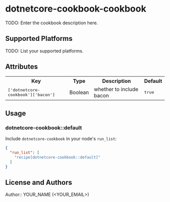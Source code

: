 # dotnetcore-cookbook-cookbook

TODO: Enter the cookbook description here.

## Supported Platforms

TODO: List your supported platforms.

## Attributes

<table>
  <tr>
    <th>Key</th>
    <th>Type</th>
    <th>Description</th>
    <th>Default</th>
  </tr>
  <tr>
    <td><tt>['dotnetcore-cookbook']['bacon']</tt></td>
    <td>Boolean</td>
    <td>whether to include bacon</td>
    <td><tt>true</tt></td>
  </tr>
</table>

## Usage

### dotnetcore-cookbook::default

Include `dotnetcore-cookbook` in your node's `run_list`:

```json
{
  "run_list": [
    "recipe[dotnetcore-cookbook::default]"
  ]
}
```

## License and Authors

Author:: YOUR_NAME (<YOUR_EMAIL>)
